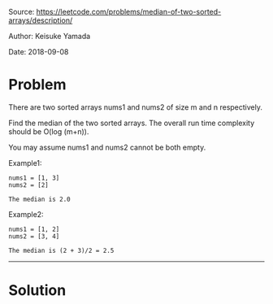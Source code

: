 Source: https://leetcode.com/problems/median-of-two-sorted-arrays/description/

Author: Keisuke Yamada

Date: 2018-09-08

# Problem

There are two sorted arrays nums1 and nums2 of size m and n respectively.

Find the median of the two sorted arrays. The overall run time complexity should be O(log (m+n)).

You may assume nums1 and nums2 cannot be both empty.

Example1:

    nums1 = [1, 3]
    nums2 = [2]

    The median is 2.0

Example2:

    nums1 = [1, 2]
    nums2 = [3, 4]

    The median is (2 + 3)/2 = 2.5

---

# Solution
